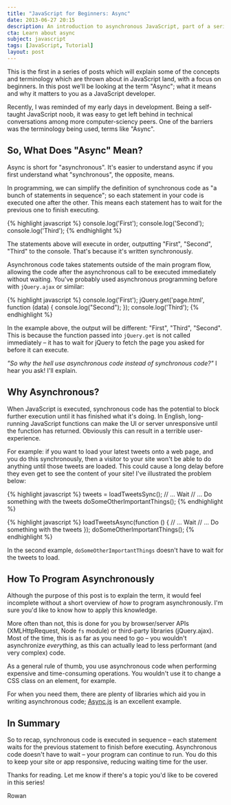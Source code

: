 ```yaml
---
title: "JavaScript for Beginners: Async"
date: 2013-06-27 20:15
description: An introduction to asynchronous JavaScript, part of a series on JavaScript for Beginners.
cta: Learn about async
subject: javascript
tags: [JavaScript, Tutorial]
layout: post
---
```


This is the first in a series of posts which will explain some of the concepts and terminology which are thrown about in JavaScript land, with a focus on beginners. In this post we'll be looking at the term "Async"; what it means and why it matters to you as a JavaScript developer.

Recently, I was reminded of my early days in development. Being a self-taught JavaScript noob, it was easy to get left behind in technical conversations among more computer-sciency peers. One of the barriers was the terminology being used, terms like "Async".


So, What Does "Async" Mean?
---------------------------

Async is short for "asynchronous". It's easier to understand async if you first understand what "synchronous", the opposite, means.

In programming, we can simplify the definition of synchronous code as "a bunch of statements in sequence"; so each statement in your code is executed one after the other. This means each statement has to wait for the previous one to finish executing.

{% highlight javascript %}
console.log('First');
console.log('Second');
console.log('Third');
{% endhighlight %}

The statements above will execute in order, outputting "First", "Second", "Third" to the console. That's because it's written synchronously.

Asynchronous code takes statements outside of the main program flow, allowing the code after the asynchronous call to be executed immediately without waiting. You've probably used asynchronous programming before with `jQuery.ajax` or similar:

{% highlight javascript %}
console.log('First');
jQuery.get('page.html', function (data) {
    console.log("Second");
});
console.log('Third');
{% endhighlight %}

In the example above, the output will be different: "First", "Third", "Second". This is because the function passed into `jQuery.get` is not called immediately – it has to wait for jQuery to fetch the page you asked for before it can execute.

*"So why the hell use asynchronous code instead of synchronous code?"* I hear you ask! I'll explain.


Why Asynchronous?
-----------------

When JavaScript is executed, synchronous code has the potential to block further execution until it has finished what it's doing. In English, long-running JavaScript functions can make the UI or server unresponsive until the function has returned. Obviously this can result in a terrible user-experience.

For example: if you want to load your latest tweets onto a web page, and you do this synchronously, then a visitor to your site won't be able to do anything until those tweets are loaded. This could cause a long delay before they even get to see the content of your site! I've illustrated the problem below:

{% highlight javascript %}
tweets = loadTweetsSync();
// ... Wait
// ... Do something with the tweets
doSomeOtherImportantThings();
{% endhighlight %}

{% highlight javascript %}
loadTweetsAsync(function () {
    // ... Wait
    // ... Do something with the tweets
});
doSomeOtherImportantThings();
{% endhighlight %}

In the second example, `doSomeOtherImportantThings` doesn't have to wait for the tweets to load.


How To Program Asynchronously
-----------------------------

Although the purpose of this post is to explain the term, it would feel incomplete without a short overview of *how* to program asynchronously. I'm sure you'd like to know how to apply this knowledge.

More often than not, this is done for you by browser/server APIs (XMLHttpRequest, Node `fs` module) or third-party libraries (jQuery.ajax). Most of the time, this is as far as you need to go – you wouldn't asynchronize *everything*, as this can actually lead to less performant (and very complex) code.

As a general rule of thumb, you use asynchronous code when performing expensive and time-consuming operations. You wouldn't use it to change a CSS class on an element, for example.

For when you need them, there are plenty of libraries which aid you in writing asynchronous code; [Async.js][async] is an excellent example.


In Summary
----------

So to recap, synchronous code is executed in sequence – each statement waits for the previous statement to finish before executing. Asynchronous code doesn't have to wait – your program can continue to run. You do this to keep your site or app responsive, reducing waiting time for the user.

Thanks for reading. Let me know if there's a topic you'd like to be covered in this series!

Rowan



[async]: https://github.com/caolan/async
